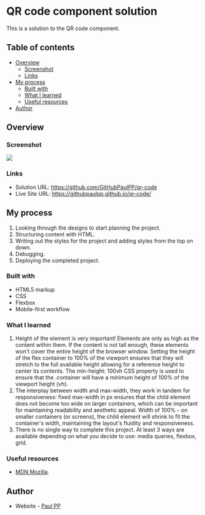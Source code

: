 # QR code component solution

This is a solution to the QR code component.

## Table of contents

- [Overview](#overview)
  - [Screenshot](#screenshot)
  - [Links](#links)
- [My process](#my-process)
  - [Built with](#built-with)
  - [What I learned](#what-i-learned)
  - [Useful resources](#useful-resources)
- [Author](#author)


## Overview

### Screenshot

![](./screenshot/Screenshot%20QR%20Code%20Component.pngscreenshot.jpg)


### Links

- Solution URL: https://github.com/GitHubPaulPP/qr-code 
- Live Site URL: https://githubpaulpp.github.io/qr-code/

## My process
1. Looking through the designs to start planning the project.
2. Structuring content with HTML. 
3. Writing out the styles for the project and adding styles from the top on down. 
4. Debugging.
4. Deploying the completed project. 

### Built with

- HTML5 markup
- CSS 
- Flexbox
- Mobile-first workflow

### What I learned

1. Height of the element is very important! Elements are only as high as the content within them. If the content is not tall enough, these elements won't cover the entire height of the browser window. Setting the height of the flex container to 100% of the viewport ensures that they will stretch to the full available height allowing for a reference height to center its contents.  The min-height: 100vh CSS property is used to ensure that the .container will have a minimum height of 100% of the viewport height (vh). 
2. The interplay between width and max-width, they work in tandem for responsiveness: fixed max-width in px ensures that the child element does not become too wide on larger containers, which can be important for maintaining readability and aesthetic appeal. Width of 100% - on smaller containers (or screens), the child element will shrink to fit the container's width, maintaining the layout's fluidity and responsiveness.  
3. There is no single way to complete this project. At least 3 ways are available depending on what you decide to use: media queries, flexbox, grid.     


### Useful resources

- [MDN Mozilla](https://developer.mozilla.org/en-US/docs/Learn).

## Author

- Website - [Paul PP](https://github.com/GitHubPaulPP/qr-code)

